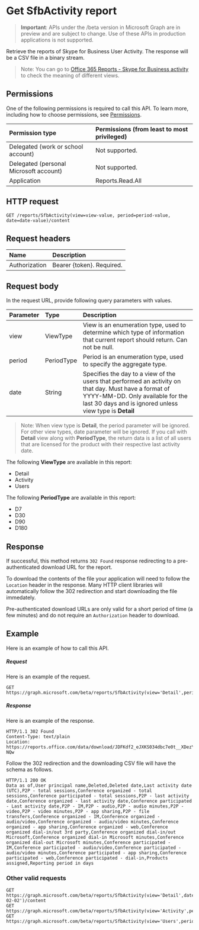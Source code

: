 # Get SfbActivity report

> **Important**: APIs under the /beta version in Microsoft Graph are in preview and are subject to change. Use of these APIs in production applications is not supported.

Retrieve the reports of Skype for Business User Activity. The response will be a CSV file in a binary stream.

> Note: You can go to [Office 365 Reports - Skype for Business activity](https://support.office.com/client/Skype-for-Business-Online-activity-8cbe2eb2-1194-4fd7-b1ee-9f9287c82424) to check the meaning of different views.

## Permissions

One of the following permissions is required to call this API. To learn more, including how to choose permissions, see [Permissions](../../../concepts/permissions_reference.md).

|Permission type      | Permissions (from least to most privileged)              | 
|:--------------------|:---------------------------------------------------------| 
|Delegated (work or school account) | Not supported.    | 
|Delegated (personal Microsoft account) | Not supported.    | 
|Application | Reports.Read.All | 


## HTTP request

<!-- { "blockType": "ignored" } -->

```http
GET /reports/SfbActivity(view=view-value, period=period-value, date=date-value)/content
```

## Request headers

| Name       | Description|
|:---------------|:----------|
| Authorization  | Bearer {token}. Required. |

## Request body

In the request URL, provide following query parameters with values.

| Parameter   | Type|Description|
|:---------------|:--------|:----------|
|view|ViewType|View is an enumeration type, used to determine which type of information that current report should return. Can not be null.|
|period|PeriodType|Period is an enumeration type, used to specify the aggregate type.|
|date|String|Specifies the day to a view of the users that performed an activity on that day. Must have a format of YYYY-MM-DD. Only available for the last 30 days and is ignored unless view type is **Detail**|

> Note: When view type is **Detail**, the period parameter will be ignored. For other view types, date parameter will be ignored.
> If you call with **Detail** view along with **PeriodType**, the return data is a list of all users that are licensed for the product with their respective last activity date.

The following **ViewType** are available in this report:

- Detail
- Activity
- Users

The following **PeriodType** are available in this report:

- D7
- D30
- D90
- D180

## Response

If successful, this method returns `302 Found` response redirecting to a pre-authenticated download URL for the report.

To download the contents of the file your application will need to follow the `Location` header in the response.
Many HTTP client libraries will automatically follow the 302 redirection and start downloading the file immedately.

Pre-authenticated download URLs are only valid for a short period of time (a few minutes) and do not require an `Authorization` header to download.

## Example

Here is an example of how to call this API.

##### Request

Here is an example of the request.
<!-- {
  "blockType": "request",
  "name": "reportroot_sfbactivity"
}-->

```http
GET https://graph.microsoft.com/beta/reports/SfbActivity(view='Detail',period='D7')/content
```

##### Response

Here is an example of the response.
<!-- {
  "blockType": "response",
  "@odata.type": "stream"
} -->

```http
HTTP/1.1 302 Found
Content-Type: text/plain
Location: https://reports.office.com/data/download/JDFKdf2_eJXKS034dbc7e0t__XDezYGO-NQw
```

Follow the 302 redirection and the downloading CSV file will have the schema as follows.
<!-- {
  "blockType": "response",
  "truncated": true,
  "@odata.type": "stream"
} -->

```http
HTTP/1.1 200 OK
Data as of,User principal name,Deleted,Deleted date,Last activity date (UTC),P2P - total sessions,Conference organized - total sessions,Conference participated - total sessions,P2P - last activity date,Conference organized - last activity date,Conference participated - Last activity date,P2P - IM,P2P - audio,P2P - audio minutes,P2P - video,P2P - video minutes,P2P - app sharing,P2P - file transfers,Conference organized - IM,Conference organized - audio/video,Conference organized - audio/video minutes,Conference organized - app sharing,Conference organized - web,Conference organized dial-in/out 3rd party,Conference organized dial-in/out Microsoft,Conference organized dial-in Microsoft minutes,Conference organized dial-out Microsoft minutes,Conference participated - IM,Conference participated - audio/video,Conference participated - audio/video minutes,Conference participated - app sharing,Conference participated - web,Conference participated - dial-in,Products assigned,Reporting period in days
```

### Other valid requests

<!-- {
  "blockType": "request",
  "name": "reportroot_sfbactivity"
}-->

```http
GET https://graph.microsoft.com/beta/reports/SfbActivity(view='Detail',date='2017-02-02')/content
GET https://graph.microsoft.com/beta/reports/SfbActivity(view='Activity',period='D7')/content
GET https://graph.microsoft.com/beta/reports/SfbActivity(view='Users',period='D7')/content
```

<!-- uuid: 8fcb5dbc-d5aa-4681-8e31-b001d5168d79
2015-10-25 14:57:30 UTC -->
<!-- {
  "type": "#page.annotation",
  "description": "ReportRoot: SfbActivity",
  "keywords": "",
  "section": "documentation",
  "tocPath": ""
}-->